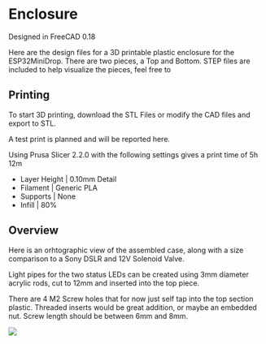 # Enclosure

Designed in FreeCAD 0.18

Here are the design files for a 3D printable plastic enclosure for the ESP32MiniDrop. There are two pieces, a Top and Bottom. STEP files are included to help visualize the pieces, feel free to 

## Printing
To start 3D printing, download the STL Files or modify the CAD files and export to STL.

A test print is planned and will be reported here. 

Using Prusa Slicer 2.2.0 with the following settings gives a print time of 5h 12m
- Layer Height | 0.10mm Detail 
- Filament     | Generic PLA   
- Supports     | None          
- Infill       | 80%           

## Overview
Here is an orhtographic view of the assembled case, along with a size comparison to a Sony DSLR and 12V Solenoid Valve. 

Light pipes for the two status LEDs can be created using 3mm diameter acrylic rods, cut to 12mm and inserted into the top piece.

There are 4 M2 Screw holes that for now just self tap into the top section plastic. Threaded inserts would be great addition, or maybe an embedded nut. Screw length should be between 6mm and 8mm.

[![](https://github.com/csmccowa/ESP32MiniDrop/raw/master/Enclosure%20Files/Images/ESPMiniDrop_Enclosure_Overview.png)]()
